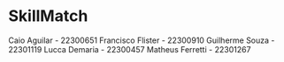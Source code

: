 # SkillMatch
Caio Aguilar - 22300651
Francisco Flister - 22300910
Guilherme Souza - 22301119
Lucca Demaria - 22300457
Matheus Ferretti - 22301267
